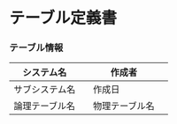 # テーブル定義書
### テーブル情報
| システム名 | | 作成者 | |
| ----- | ----- | ----- | ----- |
| サブシステム名 | | 作成日 | |
| 論理テーブル名 | | 物理テーブル名 | |

